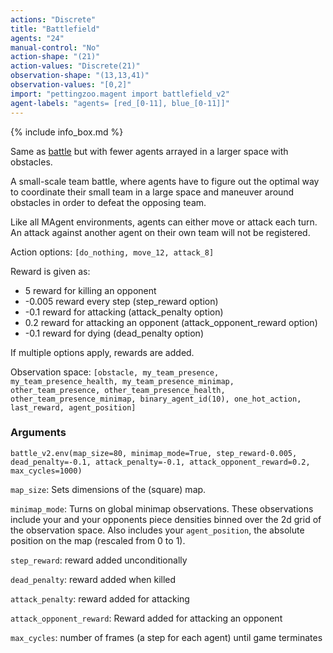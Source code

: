 ```yaml
---
actions: "Discrete"
title: "Battlefield"
agents: "24"
manual-control: "No"
action-shape: "(21)"
action-values: "Discrete(21)"
observation-shape: "(13,13,41)"
observation-values: "[0,2]"
import: "pettingzoo.magent import battlefield_v2"
agent-labels: "agents= [red_[0-11], blue_[0-11]]"
---
```


{% include info_box.md %}



Same as [battle](./battle) but with fewer agents arrayed in a larger space with obstacles.

A small-scale team battle, where agents have to figure out the optimal way to coordinate their small team in a large space and maneuver around obstacles in order to defeat the opposing team.

Like all MAgent environments, agents can either move or attack each turn. An attack against another agent on their own team will not be registered.

Action options: `[do_nothing, move_12, attack_8]`

Reward is given as:

* 5 reward for killing an opponent
* -0.005 reward every step (step_reward option)
* -0.1 reward for attacking (attack_penalty option)
* 0.2 reward for attacking an opponent (attack_opponent_reward option)
* -0.1 reward for dying (dead_penalty option)

If multiple options apply, rewards are added.

Observation space: `[obstacle, my_team_presence, my_team_presence_health, my_team_presence_minimap, other_team_presence, other_team_presence_health, other_team_presence_minimap, binary_agent_id(10), one_hot_action, last_reward, agent_position]`

### Arguments

```
battle_v2.env(map_size=80, minimap_mode=True, step_reward-0.005, dead_penalty=-0.1, attack_penalty=-0.1, attack_opponent_reward=0.2, max_cycles=1000)
```

`map_size`: Sets dimensions of the (square) map.

`minimap_mode`: Turns on global minimap observations. These observations include your and your opponents piece densities binned over the 2d grid of the observation space. Also includes your `agent_position`, the absolute position on the map (rescaled from 0 to 1).

`step_reward`:  reward added unconditionally

`dead_penalty`:  reward added when killed

`attack_penalty`:  reward added for attacking

`attack_opponent_reward`:  Reward added for attacking an opponent

`max_cycles`:  number of frames (a step for each agent) until game terminates
